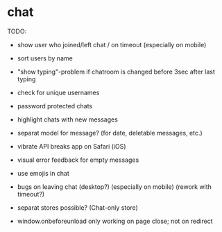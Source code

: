 # chat

TODO:
- show user who joined/left chat / on timeout (especially on mobile)
- sort users by name
- "show typing"-problem if chatroom is changed before 3sec after last typing
- check for unique usernames
- password protected chats
- highlight chats with new messages
- separat model for message? (for date, deletable messages, etc.)
- vibrate API breaks app on Safari (iOS)
- visual error feedback for empty messages
- use emojis in chat
- bugs on leaving chat (desktop?) (especially on mobile) (rework with timeout?)

- separat stores possible? (Chat-only store)

- window.onbeforeunload only working on page close; not on redirect
